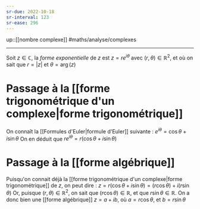 ```yaml
---
sr-due: 2022-10-18
sr-interval: 123
sr-ease: 296
---
```

up::[[nombre complexe]]
#maths/analyse/complexes 

----
Soit $z\in\mathbb C$, la _forme exponentielle_ de $z$ est $z=re^{i\theta}$ avec $(r,\theta)\in\mathbb R^2$, et où on sait que $r = |z|$ et $\theta=\arg(z)$

# Passage à la [[forme trigonométrique d'un complexe|forme trigonométrique]]
On connaît la [[Formules d'Euler|formule d'Euler]] suivante : $e^{i\theta} = \cos\theta+i\sin\theta$
On en déduit que $re^{i\theta} = r\left(\cos\theta+i\sin\theta\right)$

# Passage à la [[forme algébrique]]
Puisqu'on connait déjà la [[forme trigonométrique d'un complexe|forme trigonométrique]] de $z$, on peut dire :
$z = r(\cos\theta+i\sin\theta)= (r\cos\theta) + i(r\sin\theta)$
Or, puisque $(r,\theta)\in\mathbb R^2$, on sait que $(r\cos\theta)\in\mathbb R$, et que $r\sin\theta\in\mathbb R$. On a donc bien une [[forme algébrique]] $z=a+ib$, où $a = r\cos\theta$, et $b=r\sin\theta$




